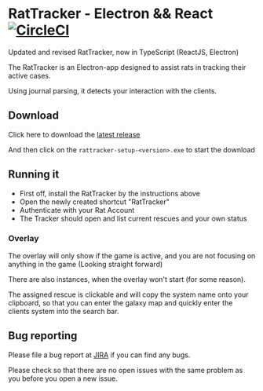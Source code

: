 # RatTracker - Electron && React [![CircleCI](https://circleci.com/gh/FuelRats/RatTracker-electron/tree/master.svg?style=svg)](https://circleci.com/gh/FuelRats/RatTracker-electron/tree/master)

Updated and revised RatTracker, now in TypeScript (ReactJS, Electron)

The RatTracker is an Electron-app designed to assist rats in tracking their active cases.

Using journal parsing, it detects your interaction with the clients.

## Download

Click here to download the [latest release](https://github.com/FuelRats/RatTracker-electron/releases/latest)

And then click on the `rattracker-setup-<version>.exe` to start the download

## Running it

-   First off, install the RatTracker by the instructions above
-   Open the newly created shortcut "RatTracker"
-   Authenticate with your Rat Account
-   The Tracker should open and list current rescues and your own status

### Overlay

The overlay will only show if the game is active, and you are not focusing on anything in the game (Looking straight forward)

There are also instances, when the overlay won't start (for some reason).

The assigned rescue is clickable and will copy the system name onto your clipboard, so that you can enter the galaxy map and quickly enter the clients system into the search bar.

## Bug reporting

Please file a bug report at [JIRA](https://jira.fuelrats.com/projects/RTE/issues/) if you can find any bugs.

Please check so that there are no open issues with the same problem as you before you open a new issue.
